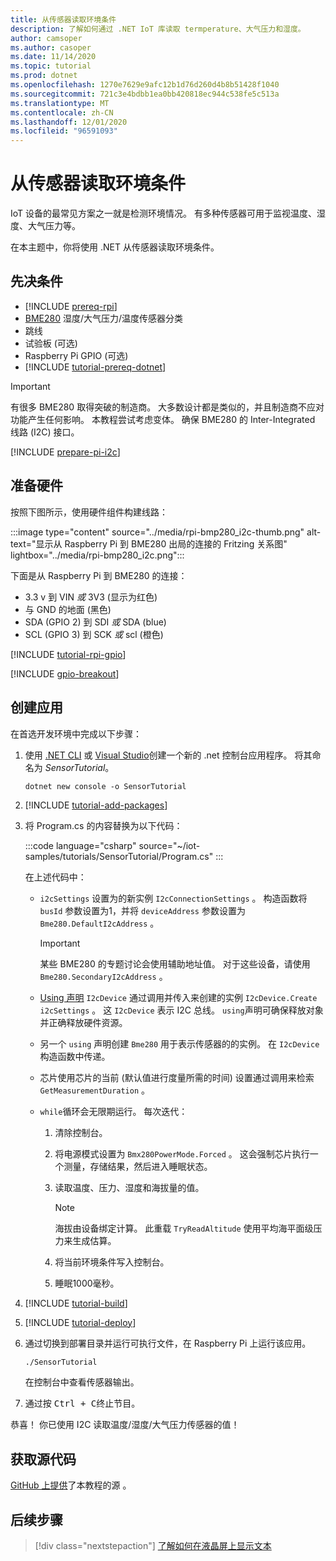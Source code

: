 ```yaml
---
title: 从传感器读取环境条件
description: 了解如何通过 .NET IoT 库读取 termperature、大气压力和湿度。
author: camsoper
ms.author: casoper
ms.date: 11/14/2020
ms.topic: tutorial
ms.prod: dotnet
ms.openlocfilehash: 1270e7629e9afc12b1d76d260d4b8b51428f1040
ms.sourcegitcommit: 721c3e4bdbb1ea0bb420818ec944c538fe5c513a
ms.translationtype: MT
ms.contentlocale: zh-CN
ms.lasthandoff: 12/01/2020
ms.locfileid: "96591093"
---
```

# <a name="read-environmental-conditions-from-a-sensor"></a>从传感器读取环境条件

IoT 设备的最常见方案之一就是检测环境情况。 有多种传感器可用于监视温度、湿度、大气压力等。

在本主题中，你将使用 .NET 从传感器读取环境条件。

## <a name="prerequisites"></a>先决条件

- [!INCLUDE [prereq-rpi](../includes/prereq-rpi.md)]
- [BME280](https://learn.adafruit.com/adafruit-bme280-humidity-barometric-pressure-temperature-sensor-breakout) <span class="docon docon-navigate-external x-hidden-focus"></span> 湿度/大气压力/温度传感器分类
- 跳线
- 试验板 (可选) 
- Raspberry Pi GPIO (可选) 
- [!INCLUDE [tutorial-prereq-dotnet](../includes/tutorial-prereq-dotnet.md)]

> [!IMPORTANT]
> 有很多 BME280 取得突破的制造商。 大多数设计都是类似的，并且制造商不应对功能产生任何影响。 本教程尝试考虑变体。 确保 BME280 的 Inter-Integrated 线路 (I2C) 接口。

[!INCLUDE [prepare-pi-i2c](../includes/prepare-pi-i2c.md)]

## <a name="prepare-the-hardware"></a>准备硬件

按照下图所示，使用硬件组件构建线路：

:::image type="content" source="../media/rpi-bmp280_i2c-thumb.png" alt-text="显示从 Raspberry Pi 到 BME280 出局的连接的 Fritzing 关系图" lightbox="../media/rpi-bmp280_i2c.png":::

下面是从 Raspberry Pi 到 BME280 的连接：

- 3.3 v 到 VIN *或* 3V3 (显示为红色) 
- 与 GND 的地面 (黑色) 
- SDA (GPIO 2) 到 SDI *或* SDA (blue) 
- SCL (GPIO 3) 到 SCK *或* scl (橙色) 

[!INCLUDE [tutorial-rpi-gpio](../includes/tutorial-rpi-gpio.md)]

[!INCLUDE [gpio-breakout](../includes/gpio-breakout.md)]

## <a name="create-the-app"></a>创建应用

在首选开发环境中完成以下步骤：

1. 使用 [.NET CLI](../../core/tools/dotnet-new.md) 或 [Visual Studio](../../core/tutorials/with-visual-studio.md)创建一个新的 .net 控制台应用程序。 将其命名为 *SensorTutorial*。

    ```dotnetcli
    dotnet new console -o SensorTutorial
    ```

1. [!INCLUDE [tutorial-add-packages](../includes/tutorial-add-packages.md)]
1. 将 Program.cs 的内容替换为以下代码：

    :::code language="csharp" source="~/iot-samples/tutorials/SensorTutorial/Program.cs" :::

    在上述代码中：

    - `i2cSettings` 设置为的新实例 `I2cConnectionSettings` 。 构造函数将 `busId` 参数设置为1，并将 `deviceAddress` 参数设置为 `Bme280.DefaultI2cAddress` 。

        > [!IMPORTANT]
        > 某些 BME280 的专题讨论会使用辅助地址值。 对于这些设备，请使用 `Bme280.SecondaryI2cAddress` 。

    - [Using 声明](../../csharp/whats-new/csharp-8.md#using-declarations) `I2cDevice` 通过调用并传入来创建的实例 `I2cDevice.Create` `i2cSettings` 。 这 `I2cDevice` 表示 I2C 总线。 `using`声明可确保释放对象并正确释放硬件资源。
    - 另一个 `using` 声明创建 `Bme280` 用于表示传感器的的实例。 在 `I2cDevice` 构造函数中传递。
    - 芯片使用芯片的当前 (默认值进行度量所需的时间) 设置通过调用来检索 `GetMeasurementDuration` 。
    - `while`循环会无限期运行。 每次迭代：
        1. 清除控制台。
        1. 将电源模式设置为 `Bmx280PowerMode.Forced` 。 这会强制芯片执行一个测量，存储结果，然后进入睡眠状态。
        1. 读取温度、压力、湿度和海拔量的值。

            > [!NOTE]
            > 海拔由设备绑定计算。 此重载 `TryReadAltitude` 使用平均海平面级压力来生成估算。

        1. 将当前环境条件写入控制台。
        1. 睡眠1000毫秒。

1. [!INCLUDE [tutorial-build](../includes/tutorial-build.md)]
1. [!INCLUDE [tutorial-deploy](../includes/tutorial-deploy.md)]
1. 通过切换到部署目录并运行可执行文件，在 Raspberry Pi 上运行该应用。

    ```bash
    ./SensorTutorial
    ```

    在控制台中查看传感器输出。

1. 通过按 <kbd>Ctrl + C</kbd>终止节目。

恭喜！ 你已使用 I2C 读取温度/湿度/大气压力传感器的值！

## <a name="get-the-source-code"></a>获取源代码

[GitHub 上提供](https://github.com/MicrosoftDocs/dotnet-iot-assets/tree/master/tutorials/SensorTutorial)了本教程的源 <span class="docon docon-navigate-external x-hidden-focus"></span> 。

## <a name="next-steps"></a>后续步骤

> [!div class="nextstepaction"]
> [了解如何在液晶屏上显示文本](../tutorials/lcd-display.md)
